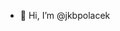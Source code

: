 - 👋 Hi, I’m @jkbpolacek

<!---
jkbpolacek/jkbpolacek is a ✨ special ✨ repository because its `README.md` (this file) appears on your GitHub profile.
You can click the Preview link to take a look at your changes.
--->
